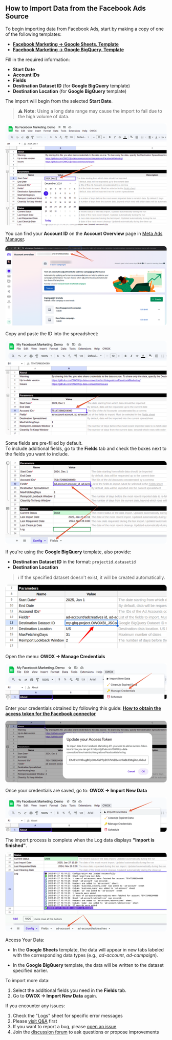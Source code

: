 ## How to Import Data from the Facebook Ads Source

To begin importing data from Facebook Ads, start by making a copy of one of the following templates:

- [**Facebook Marketing → Google Sheets. Template**](https://docs.google.com/spreadsheets/d/1OgpGMnQqUpS23rmOyA2gTVO2FK48oPS7tJGBp9NYJy4/copy)
- [**Facebook Marketing → Google BigQuery. Template**](https://docs.google.com/spreadsheets/d/1XJPrB89Zn-tEnfxtgzM974Vnfj8P4T8kgwXQfPkn6vU/copy)

Fill in the required information:
- **Start Date**
- **Account IDs**
- **Fields**
- **Destination Dataset ID** (for **Google BigQuery** template)
- **Destination Location** (for **Google BigQuery** template)

The import will begin from the selected **Start Date**.  
> ⚠️ **Note:** Using a long date range may cause the import to fail due to the high volume of data.

![Facebook Start Date](res/fb_startdate.png)

You can find your **Account ID** on the **Account Overview** page in [Meta Ads Manager](https://adsmanager.facebook.com/adsmanager/manage/accounts).  

![Facebook Account ID](res/fb_accountid.png)

Copy and paste the ID into the spreadsheet:  

![Account ID](res/fb_pasteid.png)

Some fields are pre-filled by default.  
To include additional fields, go to the **Fields** tab and check the boxes next to the fields you want to include.

![Facebook Fields](res/fb_fields.png)

If you're using the **Google BigQuery** template, also provide:

- **Destination Dataset ID** in the format: `projectid.datasetid`
- **Destination Location**

> ℹ️ If the specified dataset doesn't exist, it will be created automatically.

![Facebook Dataset](res/facebook_dataset.png)

Open the menu: **OWOX → Manage Credentials**

![Facebook Credentials](res/fb_credentials.png)

Enter your credentials obtained by following this guide: [**How to obtain the access token for the Facebook connector**](packages/connectors/src/Sources/FacebookMarketing/CREDENTIALS.md)

![Facebook Token](res/fb_token.png)

Once your credentials are saved, go to: **OWOX → Import New Data**

![Facebook Import Data](res/fb_import.png)

The import process is complete when the Log data displays **"Import is finished"**. 

![Facebook Finished](res/fb_success.png)

Access Your Data:

- In the **Google Sheets** template, the data will appear in new tabs labeled with the corresponding data types (e.g., *ad-account*, *ad-campaign*).  

- In the **Google BigQuery** template, the data will be written to the dataset specified earlier.

To import more data:

1. Select the additional fields you need in the **Fields** tab.
2. Go to **OWOX → Import New Data** again.

If you encounter any issues:

1. Check the "Logs" sheet for specific error messages
2. Please [visit Q&A](https://github.com/OWOX/owox-data-marts/discussions/categories/q-a) first
3. If you want to report a bug, please [open an issue](https://github.com/OWOX/owox-data-marts/issues)
4. Join the [discussion forum](https://github.com/OWOX/owox-data-marts/discussions) to ask questions or propose improvements 